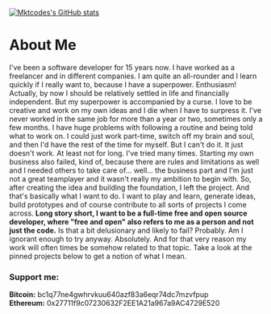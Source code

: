 [![Mktcodes's GitHub stats](https://github-readme-stats.vercel.app/api?username=mktcode&show_icons=true)](https://github.com/anuraghazra/github-readme-stats)

# About Me

I've been a software developer for 15 years now. I have worked as a freelancer and in different companies. I am quite an all-rounder and I learn quickly if I really want to, because I have a superpower. Enthusiasm! Actually, by now I should be relatively settled in life and financially independent. But my superpower is accompanied by a curse. I love to be creative and work on my own ideas and I die when I have to surpress it. I've never worked in the same job for more than a year or two, sometimes only a few months. I have huge problems with following a routine and being told what to work on. I could just work part-time, switch off my brain and soul, and then I'd have the rest of the time for myself. But I can't do it. It just doesn't work. At least not for long. I've tried many times. Starting my own business also failed, kind of, because there are rules and limitations as well and I needed others to take care of... well... the business part and I'm just not a great teamplayer and it wasn't really my ambition to begin with. So, after creating the idea and building the foundation, I left the project. And that's basically what I want to do. I want to play and learn, generate ideas, build prototypes and of course contribute to all sorts of projects I come across. **Long story short, I want to be a full-time free and open source developer, where "free and open" also refers to me as a person and not just the code.** Is that a bit delusionary and likely to fail? Probably. Am I ignorant enough to try anyway. Absolutely. And for that very reason my work will often times be somehow related to that topic. Take a look at the pinned projects below to get a notion of what I mean.

### Support me:
**Bitcoin:** bc1q77ne4gwhrvkuu640azf83a6eqr74dc7mzvfpup<br>
**Ethereum:** 0x27711f9c07230632F2EE1A21a967a9AC4729E520
